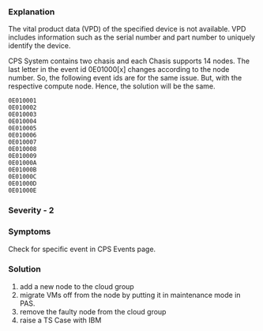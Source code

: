  
### Explanation

The vital product data (VPD) of the specified device is not available. VPD includes information such as the serial number and part number to uniquely identify the device.

CPS System contains two chasis and each Chasis supports 14 nodes. The last letter in the event id 0E01000[x] changes according to the node number. So, the following event ids are for the same issue. But, with the respective compute node. Hence, the solution will be the same.

    0E010001
    0E010002
    0E010003
    0E010004
    0E010005
    0E010006
    0E010007
    0E010008
    0E010009
    0E01000A
    0E01000B
    0E01000C
    0E01000D
    0E01000E

### Severity - 2

### Symptoms

Check for specific event in CPS Events page.

### Solution

1. add a new node to the cloud group
2. migrate VMs off from the node by putting it in maintenance  mode in PAS. 
3. remove the faulty node from the cloud group
4. raise a TS Case with IBM
